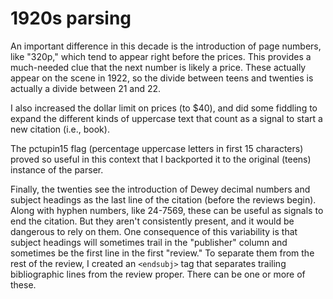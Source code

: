 1920s parsing
=============

An important difference in this decade is the introduction of page numbers, like "320p," which tend to appear right before the prices. This provides a much-needed clue that the next number is likely a price. These actually appear on the scene in 1922, so the divide between teens and twenties is actually a divide between 21 and 22.

I also increased the dollar limit on prices (to $40), and did some fiddling to expand the different kinds of uppercase text that count as a signal to start a new citation (i.e., book).

The pctupin15 flag (percentage uppercase letters in first 15 characters) proved so useful in this context that I backported it to the original (teens) instance of the parser.

Finally, the twenties see the introduction of Dewey decimal numbers and subject headings as the last line of the citation (before the reviews begin). Along with hyphen numbers, like 24-7569, these can be useful as signals to end the citation. But they aren't consistently present, and it would be dangerous to rely on them. One consequence of this variability is that subject headings will sometimes trail in the "publisher" column and sometimes be the first line in the first "review." To separate them from the rest of the review, I created an ```<endsubj>``` tag that separates trailing bibliographic lines from the review proper. There can be one or more of these.
